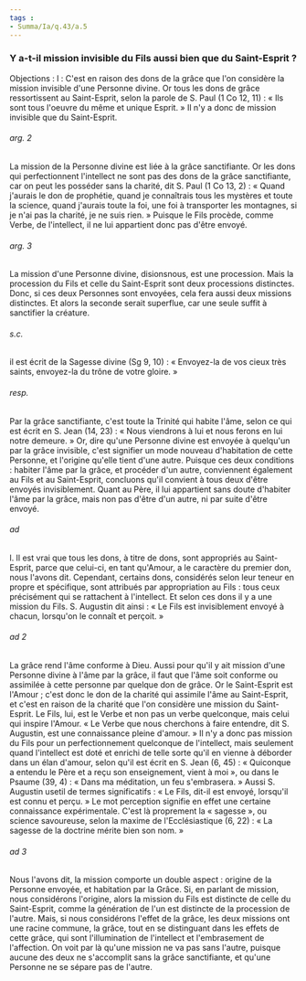 ```yaml
---
tags : 
- Summa/Ia/q.43/a.5
---
```


### Y a-t-il mission invisible du Fils aussi bien que du Saint-Esprit ?

Objections : l : C'est en raison des dons de la grâce que l'on considère la mission invisible d'une Personne divine. Or tous les dons de grâce ressortissent au Saint-Esprit, selon la parole de S. Paul (1 Co 12, 11) : « Ils sont tous l'oeuvre du même et unique Esprit. » Il n'y a donc de mission invisible que du Saint-Esprit. 

###### arg. 2
La mission de la Personne divine est liée à la grâce sanctifiante. Or les dons qui perfectionnent l'intellect ne sont pas des dons de la grâce sanctifiante, car on peut les posséder sans la charité, dit S. Paul (1 Co 13, 2) : « Quand j'aurais le don de prophétie, quand je connaîtrais tous les mystères et toute la science, quand j'aurais toute la foi, une foi à transporter les montagnes, si je n'ai pas la charité, je ne suis rien. » Puisque le Fils procède, comme Verbe, de l'intellect, il ne lui appartient donc pas d'être envoyé. 

###### arg. 3
La mission d'une Personne divine, disionsnous, est une procession. Mais la procession du Fils et celle du Saint-Esprit sont deux processions distinctes. Donc, si ces deux Personnes sont envoyées, cela fera aussi deux missions distinctes. Et alors la seconde serait superflue, car une seule suffit à sanctifier la créature. 

###### s.c.
il est écrit de la Sagesse divine (Sg 9, 10) : « Envoyez-la de vos cieux très saints, envoyez-la du trône de votre gloire. » 

###### resp.
Par la grâce sanctifiante, c'est toute la Trinité qui habite l'âme, selon ce qui est écrit en S. Jean (14, 23) : « Nous viendrons à lui et nous ferons en lui notre demeure. » Or, dire qu'une Personne divine est envoyée à quelqu'un par la grâce invisible, c'est signifier un mode nouveau d'habitation de cette Personne, et l'origine qu'elle tient d'une autre. Puisque ces deux conditions : habiter l'âme par la grâce, et procéder d'un autre, conviennent également au Fils et au Saint-Esprit, concluons qu'il convient à tous deux d'être envoyés invisiblement. Quant au Père, il lui appartient sans doute d'habiter l'âme par la grâce, mais non pas d'être d'un autre, ni par suite d'être envoyé. 

###### ad 
l. Il est vrai que tous les dons, à titre de dons, sont appropriés au Saint-Esprit, parce que celui-ci, en tant qu'Amour, a le caractère du premier don, nous l'avons dit. Cependant, certains dons, considérés selon leur teneur en propre et spécifique, sont attribués par appropriation au Fils : tous ceux précisément qui se rattachent à l'intellect. Et selon ces dons il y a une mission du Fils. S. Augustin dit ainsi : « Le Fils est invisiblement envoyé à chacun, lorsqu'on le connaît et perçoit. » 

###### ad 2
La grâce rend l'âme conforme à Dieu. Aussi pour qu'il y ait mission d'une Personne divine à l'âme par la grâce, il faut que l'âme soit conforme ou assimilée à cette personne par quelque don de grâce. Or le Saint-Esprit est l'Amour ; c'est donc le don de la charité qui assimile l'âme au Saint-Esprit, et c'est en raison de la charité que l'on considère une mission du Saint-Esprit. Le Fils, lui, est le Verbe et non pas un verbe quelconque, mais celui qui inspire l'Amour. « Le Verbe que nous cherchons à faire entendre, dit S. Augustin, est une connaissance pleine d'amour. » Il n'y a donc pas mission du Fils pour un perfectionnement quelconque de l'intellect, mais seulement quand l'intellect est doté et enrichi de telle sorte qu'il en vienne à déborder dans un élan d'amour, selon qu'il est écrit en S. Jean (6, 45) : « Quiconque a entendu le Père et a reçu son enseignement, vient à moi », ou dans le Psaume (39, 4) : « Dans ma méditation, un feu s'embrasera. » Aussi S. Augustin usetil de termes significatifs : « Le Fils, dit-il est envoyé, lorsqu'il est connu et perçu. » Le mot perception signifie en effet une certaine connaissance expérimentale. C'est là proprement la « sagesse », ou science savoureuse, selon la maxime de l'Ecclésiastique (6, 22) : « La sagesse de la doctrine mérite bien son nom. » 

###### ad 3
Nous l'avons dit, la mission comporte un double aspect : origine de la Personne envoyée, et habitation par la Grâce. Si, en parlant de mission, nous considérons l'origine, alors la mission du Fils est distincte de celle du Saint-Esprit, comme la génération de l'un est distincte de la procession de l'autre. Mais, si nous considérons l'effet de la grâce, les deux missions ont une racine commune, la grâce, tout en se distinguant dans les effets de cette grâce, qui sont l'illumination de l'intellect et l'embrasement de l'affection. On voit par là qu'une mission ne va pas sans l'autre, puisque aucune des deux ne s'accomplit sans la grâce sanctifiante, et qu'une Personne ne se sépare pas de l'autre. 



